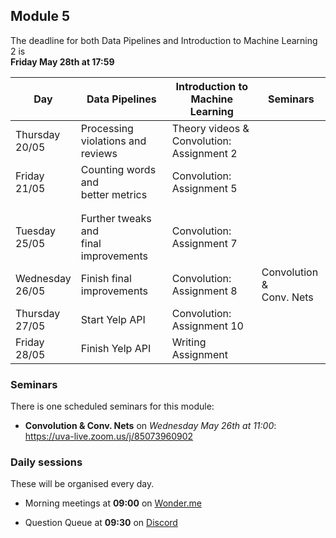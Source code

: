 
## Module 5

The deadline for both Data Pipelines and Introduction to Machine Learning 2 is<br>**Friday May 28th at 17:59**

| Day                | Data Pipelines               | Introduction to<br>Machine Learning | Seminars                    |
| ------------------ | ---------------------------- | ----------------------------------- | --------------------------- |
| Thursday<br>20/05  | Processing violations and<br>reviews | Theory videos &<br>Convolution: Assignment 2 |            |
| Friday<br>21/05    | Counting words and<br>better metrics | Convolution: Assignment 5   |                             |
|                    |                              |                                     |                             |
|                    |                              |                                     |                             |
| Tuesday<br>25/05   | Further tweaks and<br>final improvements | Convolution: Assignment 7  |                          |
| Wednesday<br>26/05 | Finish final improvements    | Convolution: Assignment 8           | Convolution &<br>Conv. Nets |
| Thursday<br>27/05  | Start Yelp API               | Convolution: Assignment 10          |                             |
| Friday<br>28/05    | Finish Yelp API              | Writing Assignment                  |                             |


### Seminars

There is one scheduled seminars for this module:

* **Convolution & Conv. Nets** on *Wednesday May 26th at 11:00*: <https://uva-live.zoom.us/j/85073960902>

### Daily sessions

These will be organised every day.

* Morning meetings at **09:00** on [Wonder.me](https://www.wonder.me/r?id=c6cdcb4d-7901-44dc-9b9f-fe90898c22a5)

* Question Queue at **09:30** on [Discord](https://discord.gg/y9BVSck5z5)

